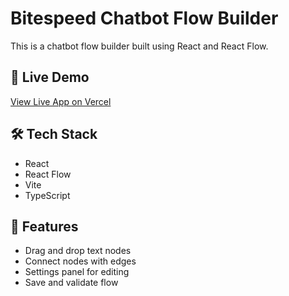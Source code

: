 # Bitespeed Chatbot Flow Builder

This is a chatbot flow builder built using React and React Flow.

## 🔗 Live Demo

[View Live App on Vercel](https://bitespeed-chatbot-maker.vercel.app/)

## 🛠️ Tech Stack

- React
- React Flow
- Vite
- TypeScript

## 🧪 Features

- Drag and drop text nodes
- Connect nodes with edges
- Settings panel for editing
- Save and validate flow
